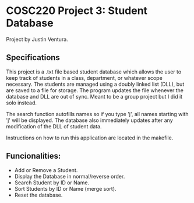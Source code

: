 # COSC220 Project 3: Student Database

Project by Justin Ventura.

## Specifications

This project is a .txt file based student database which allows the user to keep track of students in a class, department, or whatever scope necessary.  The students are managed using a doubly linked list (DLL), but are saved to a file for storage.  The program updates the file whenever the database and DLL are out of sync.  Meant to be a group project but I did it solo instead.  

The search function autofills names so if you type 'j', all names starting with 'j' will be displayed.  The database also immediately updates after any modification of the DLL of student data.

Instructions on how to run this application are located in the makefile.

## Funcionalities: 

- Add or Remove a Student.
- Display the Database in normal/reverse order.
- Search Student by ID or Name.
- Sort Students by ID or Name (merge sort).
- Reset the database.
